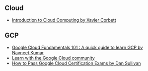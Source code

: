 ## **Cloud**
- [Introduction to Cloud Computing by Xavier Corbett](https://www.udemy.com/course/introduction-to-cloud-computing/)

## **GCP**
- [Google Cloud Fundamentals 101 : A quick guide to learn GCP by Navneet Kumar](https://www.udemy.com/course/google-cloud-fundamentals-101-a-quick-guide-to-learn-gcp/)
- [Learn with the Google Cloud community](https://cloud.google.com/docs/open-tutorials)
- [How to Pass Google Cloud Certification Exams by Dan Sullivan](https://www.udemy.com/course/how-to-pass-google-cloud-certification-exams/)
